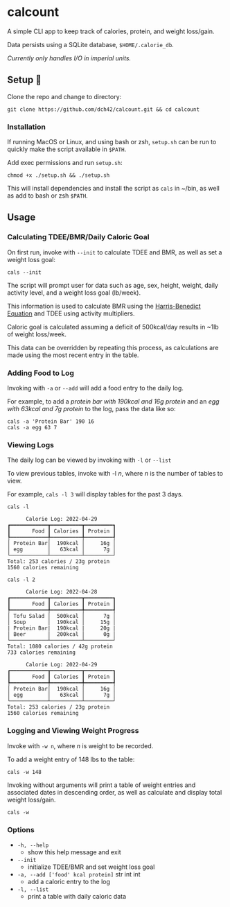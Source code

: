 # calcount
A simple CLI app to keep track of calories, protein, and weight loss/gain.

Data persists using a SQLite database, `$HOME/.calorie_db`.

*Currently only handles I/O in imperial units.*

## Setup 🔧
Clone the repo and change to directory:
~~~
git clone https://github.com/dch42/calcount.git && cd calcount
~~~

### Installation
If running MacOS or Linux, and using bash or zsh, `setup.sh` can be run to quickly make the script available in `$PATH`.

Add exec permissions and run `setup.sh`:
~~~
chmod +x ./setup.sh && ./setup.sh
~~~
This will install dependencies and install the script as `cals` in ~/bin, as well as add to bash or zsh `$PATH`.

## Usage

### Calculating TDEE/BMR/Daily Caloric Goal

On first run, invoke with `--init` to calculate TDEE and BMR, as well as set a weight loss goal:

~~~
cals --init
~~~

The script will prompt user for data such as age, sex, height, weight, daily activity level, and a weight loss goal (lb/week). 

This information is used to calculate BMR using the [Harris-Benedict Equation](https://en.wikipedia.org/wiki/Harris%E2%80%93Benedict_equation) and TDEE using activity multipliers. 

Caloric goal is calculated assuming a deficit of 500kcal/day results in ~1lb of weight loss/week.

This data can be overridden by repeating this process, as calculations are made using the most recent entry in the table.

### Adding Food to Log

Invoking with `-a` or `--add` will add a food entry to the daily log.

For example, to add a *protein bar with 190kcal and 16g protein* and an *egg with 63kcal and 7g protein* to the log, pass the data like so:

~~~
cals -a 'Protein Bar' 190 16
cals -a egg 63 7
~~~

### Viewing Logs

The daily log can be viewed by invoking with `-l` or `--list`

To view previous tables, invoke with -l *n*, where *n* is the number of tables to view. 

For example, `cals -l 3` will display tables for the past 3 days. 

~~~
cals -l
~~~

~~~
      Calorie Log: 2022-04-29      
┏━━━━━━━━━━━━┳━━━━━━━━━━┳━━━━━━━━━┓
┃       Food ┃ Calories ┃ Protein ┃
┡━━━━━━━━━━━━╇━━━━━━━━━━╇━━━━━━━━━┩
│ Protein Bar│  190kcal │     16g │
│ egg        │   63kcal │      7g │
└────────────┴──────────┴─────────┘
Total: 253 calories / 23g protein          
1560 calories remaining
~~~

~~~
cals -l 2
~~~

~~~
      Calorie Log: 2022-04-28      
┏━━━━━━━━━━━━┳━━━━━━━━━━┳━━━━━━━━━┓
┃       Food ┃ Calories ┃ Protein ┃
┡━━━━━━━━━━━━╇━━━━━━━━━━╇━━━━━━━━━┩
│ Tofu Salad │  500kcal │      7g │
│ Soup       │  190kcal │     15g │
| Protein Bar|  190kcal |     20g |
│ Beer       │  200kcal │      0g │
└────────────┴──────────┴─────────┘
Total: 1080 calories / 42g protein          
733 calories remaining

      Calorie Log: 2022-04-29      
┏━━━━━━━━━━━━┳━━━━━━━━━━┳━━━━━━━━━┓
┃       Food ┃ Calories ┃ Protein ┃
┡━━━━━━━━━━━━╇━━━━━━━━━━╇━━━━━━━━━┩
│ Protein Bar│  190kcal │     16g │
│ egg        │   63kcal │      7g │
└────────────┴──────────┴─────────┘
Total: 253 calories / 23g protein          
1560 calories remaining
~~~

### Logging and Viewing Weight Progress

Invoke with `-w n`, where *n* is weight to be recorded.

To add a weight entry of 148 lbs to the table:

~~~
cals -w 148
~~~

Invoking without arguments will print a table of weight entries and associated dates in descending order, as well as calculate and display total weight loss/gain.

~~~
cals -w
~~~

### Options
- `-h, --help`
    - show this help message and exit
- `--init`
    - initialize TDEE/BMR and set weight loss goal
- `-a, --add ['food' kcal protein]` str int int
    - add a caloric entry to the log
- `-l, --list`
    - print a table with daily caloric data 